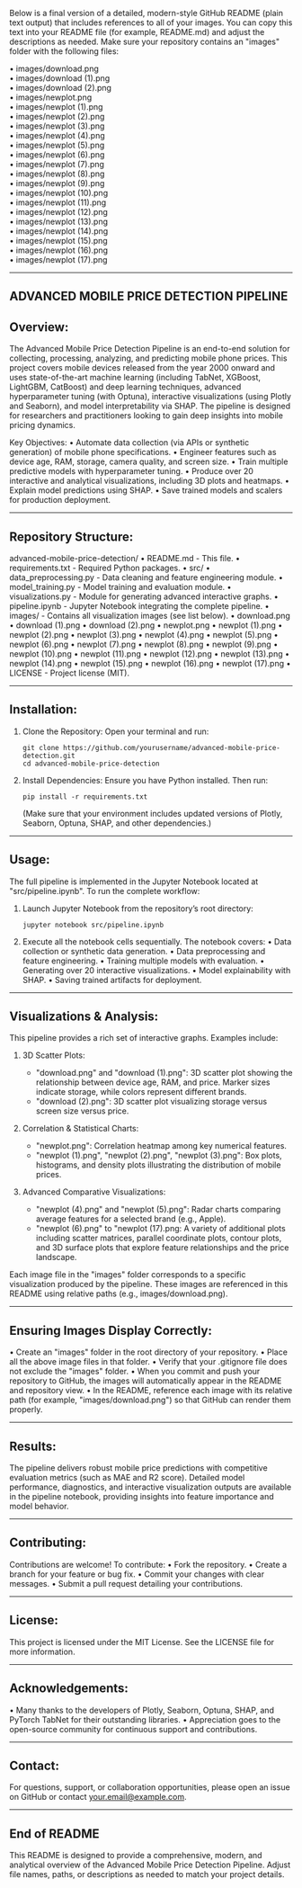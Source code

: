 Below is a final version of a detailed, modern-style GitHub README (plain text output) that includes references to all of your images. You can copy this text into your README file (for example, README.md) and adjust the descriptions as needed. Make sure your repository contains an "images" folder with the following files:

• images/download.png  
• images/download (1).png  
• images/download (2).png  
• images/newplot.png  
• images/newplot (1).png  
• images/newplot (2).png  
• images/newplot (3).png  
• images/newplot (4).png  
• images/newplot (5).png  
• images/newplot (6).png  
• images/newplot (7).png  
• images/newplot (8).png  
• images/newplot (9).png  
• images/newplot (10).png  
• images/newplot (11).png  
• images/newplot (12).png  
• images/newplot (13).png  
• images/newplot (14).png  
• images/newplot (15).png  
• images/newplot (16).png  
• images/newplot (17).png

------------------------------------------------------------
ADVANCED MOBILE PRICE DETECTION PIPELINE
------------------------------------------------------------

Overview:
-----------
The Advanced Mobile Price Detection Pipeline is an end-to-end solution for collecting, processing, analyzing, and predicting mobile phone prices. This project covers mobile devices released from the year 2000 onward and uses state-of-the-art machine learning (including TabNet, XGBoost, LightGBM, CatBoost) and deep learning techniques, advanced hyperparameter tuning (with Optuna), interactive visualizations (using Plotly and Seaborn), and model interpretability via SHAP. The pipeline is designed for researchers and practitioners looking to gain deep insights into mobile pricing dynamics.

Key Objectives:
• Automate data collection (via APIs or synthetic generation) of mobile phone specifications.
• Engineer features such as device age, RAM, storage, camera quality, and screen size.
• Train multiple predictive models with hyperparameter tuning.
• Produce over 20 interactive and analytical visualizations, including 3D plots and heatmaps.
• Explain model predictions using SHAP.
• Save trained models and scalers for production deployment.

------------------------------------------------------------
Repository Structure:
------------------------
advanced-mobile-price-detection/
  • README.md                - This file.
  • requirements.txt         - Required Python packages.
  • src/
       • data_preprocessing.py  - Data cleaning and feature engineering module.
       • model_training.py      - Model training and evaluation module.
       • visualizations.py      - Module for generating advanced interactive graphs.
       • pipeline.ipynb         - Jupyter Notebook integrating the complete pipeline.
  • images/                  - Contains all visualization images (see list below).
       • download.png
       • download (1).png
       • download (2).png
       • newplot.png
       • newplot (1).png
       • newplot (2).png
       • newplot (3).png
       • newplot (4).png
       • newplot (5).png
       • newplot (6).png
       • newplot (7).png
       • newplot (8).png
       • newplot (9).png
       • newplot (10).png
       • newplot (11).png
       • newplot (12).png
       • newplot (13).png
       • newplot (14).png
       • newplot (15).png
       • newplot (16).png
       • newplot (17).png
  • LICENSE                  - Project license (MIT).

------------------------------------------------------------
Installation:
---------------
1. Clone the Repository:
   Open your terminal and run:
   
       git clone https://github.com/yourusername/advanced-mobile-price-detection.git
       cd advanced-mobile-price-detection

2. Install Dependencies:
   Ensure you have Python installed.
   Then run:
   
       pip install -r requirements.txt

   (Make sure that your environment includes updated versions of Plotly, Seaborn, Optuna, SHAP, and other dependencies.)

------------------------------------------------------------
Usage:
-------
The full pipeline is implemented in the Jupyter Notebook located at "src/pipeline.ipynb". To run the complete workflow:

1. Launch Jupyter Notebook from the repository’s root directory:
   
       jupyter notebook src/pipeline.ipynb

2. Execute all the notebook cells sequentially. The notebook covers:
   • Data collection or synthetic data generation.
   • Data preprocessing and feature engineering.
   • Training multiple models with evaluation.
   • Generating over 20 interactive visualizations.
   • Model explainability with SHAP.
   • Saving trained artifacts for deployment.

------------------------------------------------------------
Visualizations & Analysis:
----------------------------
This pipeline provides a rich set of interactive graphs. Examples include:

1. 3D Scatter Plots:
   - "download.png" and "download (1).png": 3D scatter plot showing the relationship between device age, RAM, and price. Marker sizes indicate storage, while colors represent different brands.
   - "download (2).png": 3D scatter plot visualizing storage versus screen size versus price.

2. Correlation & Statistical Charts:
   - "newplot.png": Correlation heatmap among key numerical features.
   - "newplot (1).png", "newplot (2).png", "newplot (3).png": Box plots, histograms, and density plots illustrating the distribution of mobile prices.

3. Advanced Comparative Visualizations:
   - "newplot (4).png" and "newplot (5).png": Radar charts comparing average features for a selected brand (e.g., Apple).
   - "newplot (6).png" to "newplot (17).png: A variety of additional plots including scatter matrices, parallel coordinate plots, contour plots, and 3D surface plots that explore feature relationships and the price landscape.

Each image file in the "images" folder corresponds to a specific visualization produced by the pipeline. These images are referenced in this README using relative paths (e.g., images/download.png).

------------------------------------------------------------
Ensuring Images Display Correctly:
------------------------------------------------------------
• Create an "images" folder in the root directory of your repository.
• Place all the above image files in that folder.
• Verify that your .gitignore file does not exclude the "images" folder.
• When you commit and push your repository to GitHub, the images will automatically appear in the README and repository view.
• In the README, reference each image with its relative path (for example, "images/download.png") so that GitHub can render them properly.

------------------------------------------------------------
Results:
---------
The pipeline delivers robust mobile price predictions with competitive evaluation metrics (such as MAE and R2 score). Detailed model performance, diagnostics, and interactive visualization outputs are available in the pipeline notebook, providing insights into feature importance and model behavior.

------------------------------------------------------------
Contributing:
---------------
Contributions are welcome! To contribute:
• Fork the repository.
• Create a branch for your feature or bug fix.
• Commit your changes with clear messages.
• Submit a pull request detailing your contributions.

------------------------------------------------------------
License:
---------
This project is licensed under the MIT License. See the LICENSE file for more information.

------------------------------------------------------------
Acknowledgements:
------------------
• Many thanks to the developers of Plotly, Seaborn, Optuna, SHAP, and PyTorch TabNet for their outstanding libraries.
• Appreciation goes to the open-source community for continuous support and contributions.

------------------------------------------------------------
Contact:
---------
For questions, support, or collaboration opportunities, please open an issue on GitHub or contact your.email@example.com.

------------------------------------------------------------
End of README
------------------------------------------------------------

This README is designed to provide a comprehensive, modern, and analytical overview of the Advanced Mobile Price Detection Pipeline. Adjust file names, paths, or descriptions as needed to match your project details.
